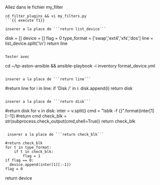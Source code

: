 Allez dans le fichier my_filter

```
cd filter_plugins && vi my_filters.py
```{{ execute T1}}

inserer a la place de ```return list_device``` 
```
   disk = []
   device = []
   flag = 0
   type_format = ['swap','ext4','xfs','dos']
   line = list_device.split('\n')
   return line
``` {{ copy }}   

Tester avec 
```
cd ~/tp-aston-ansible &&
ansible-playbook -i inventory format_device.yml
```{{ execute T1}}

inserer a la place de ```return line``` 
```
   #return line
   for i in line:
     if 'Disk /' in i:
        disk.append(i)
   return disk
``` {{ copy }}

inserer a la place de ```return disk```
```
   #return disk
   for v in disk:
       inter = v.split()
       cmd = "lsblk -f {}".format(inter[1][:-1])
       #return cmd
       check_blk = str(subprocess.check_output(cmd,shell=True))
       return check_blk
``` {{copy}}
 
 inserer a la place de ```return check_blk```
 ```
    #return check_blk
    for t in type_format:
        if t in check_blk:
            flag = 1
    if flag == 0:
      device.append(inter[1][:-1])
    flag = 0
 return device
```{{ copy }}
